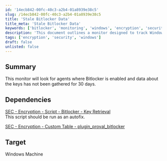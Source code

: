 ```yaml
---
id: '14ecb842-00fc-40c3-a2b4-01a8939e38c5'
slug: /14ecb842-00fc-40c3-a2b4-01a8939e38c5
title: 'Stale Bitlocker Data'
title_meta: 'Stale Bitlocker Data'
keywords: ['bitlocker', 'monitoring', 'windows', 'encryption', 'security']
description: 'This document outlines a monitor designed to track Windows agents with Bitlocker enabled, specifically focusing on those where key data has not been gathered for over 30 days. It includes dependencies for script execution and custom table integration for effective key retrieval.'
tags: ['encryption', 'security', 'windows']
draft: false
unlisted: false
---
```


## Summary

This monitor will look for agents where Bitlocker is enabled and data about the keys has not been gathered for 30 days.

## Dependencies

[SEC - Encryption - Script - Bitlocker - Key Retrieval](/docs/bc22877d-262a-47f7-8d2f-7e69f07c92e5)  
This script should be run as an autofix.  

[SEC - Encryption - Custom Table - plugin_proval_bitlocker](/docs/dfddb88b-37c2-4d42-b8a0-bb7ebe4da6d0)  

## Target

Windows Machine


